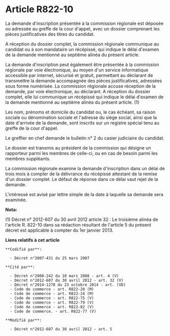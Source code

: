 # Article R822-10

La demande d'inscription présentée à la commission régionale est déposée ou adressée au greffe de la cour d'appel, avec un
dossier comprenant les pièces justificatives des titres du candidat.

A réception du dossier complet, la commission régionale communique au candidat ou à son mandataire un récépissé, qui indique
le délai d'examen de la demande mentionné au septième alinéa du présent article. 

La demande d'inscription peut également être présentée à la commission régionale par voie électronique, au moyen d'un service
informatique accessible par internet, sécurisé et gratuit, permettant au déclarant de transmettre la demande accompagnée des
pièces justificatives, adressées sous forme numérisée. La commission régionale accuse réception de la demande, par voie
électronique, au déclarant. A réception du dossier complet, elle lui communique un récépissé qui indique le délai d'examen de
la demande mentionné au septième alinéa du présent article. (1)

Les nom, prénoms et domicile du candidat ou, le cas échéant, sa raison sociale ou dénomination sociale et l'adresse du siège
social, ainsi que la date d'arrivée de la demande, sont inscrits sur un registre spécial tenu au greffe de la cour d'appel. 

Le greffier en chef demande le bulletin n° 2 du casier judiciaire du candidat.

Le dossier est transmis au président de la commission qui désigne un rapporteur parmi les membres de celle-ci, ou en cas de
besoin parmi les membres suppléants. 

La commission régionale examine la demande d'inscription dans un délai de trois mois à compter de la délivrance du récépissé
attestant de la remise d'un dossier complet. Le défaut de réponse dans ce délai vaut rejet de la demande. 

L'intéressé est avisé par lettre simple de la date à laquelle sa demande sera examinée.

**Nota:**

(1) Décret n° 2012-607 du 30 avril 2012 article 32 : Le troisième alinéa de l'article R. 822-10 dans sa rédaction résultant
de l'article 5 du présent décret est applicable à compter du 1er janvier 2013.

**Liens relatifs à cet article**

	**Codifié par**:

	  - Décret n°2007-431 du 25 mars 2007

	**Cité par**:

	  - Décret n°2008-242 du 10 mars 2008 - art. 4 (V)
	  - Décret n°2012-607 du 30 avril 2012 - art. 32 (V)
	  - Décret n°2014-1278 du 23 octobre 2014 - art. (VD)
	  - Code de commerce - art. R822-20 (M)
	  - Code de commerce - art. R822-24 (M)
	  - Code de commerce - art. R822-75 (V)
	  - Code de commerce - art. R822-79 (V)
	  - Code de commerce - art. R822-82 (V)
	  - Code de commerce. - art. R822-77 (V)

	**Modifié par**:

	  - Décret n°2012-607 du 30 avril 2012 - art. 5
